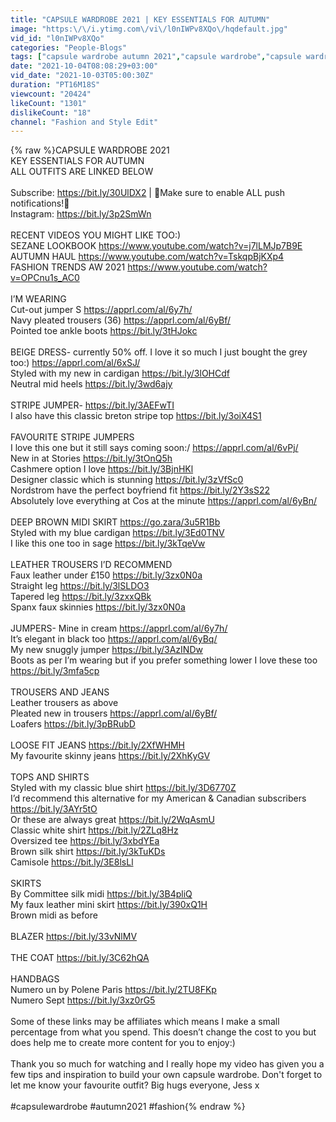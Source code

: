 ```yaml
---
title: "CAPSULE WARDROBE 2021 | KEY ESSENTIALS FOR AUTUMN"
image: "https:\/\/i.ytimg.com\/vi\/l0nIWPv8XQo\/hqdefault.jpg"
vid_id: "l0nIWPv8XQo"
categories: "People-Blogs"
tags: ["capsule wardrobe autumn 2021","capsule wardrobe","capsule wardrobe 2021"]
date: "2021-10-04T08:08:29+03:00"
vid_date: "2021-10-03T05:00:30Z"
duration: "PT16M18S"
viewcount: "20424"
likeCount: "1301"
dislikeCount: "18"
channel: "Fashion and Style Edit"
---
```

{% raw %}CAPSULE WARDROBE 2021 <br />KEY ESSENTIALS FOR AUTUMN<br />ALL OUTFITS ARE LINKED BELOW<br /><br />Subscribe: <a rel="nofollow" target="blank" href="https://bit.ly/30UlDX2">https://bit.ly/30UlDX2</a> | 🔔Make sure to enable ALL push notifications!🔔<br />Instagram: <a rel="nofollow" target="blank" href="https://bit.ly/3p2SmWn">https://bit.ly/3p2SmWn</a><br /><br />RECENT VIDEOS YOU MIGHT LIKE TOO:)<br />SEZANE LOOKBOOK <a rel="nofollow" target="blank" href="https://www.youtube.com/watch?v=j7lLMJp7B9E">https://www.youtube.com/watch?v=j7lLMJp7B9E</a><br />AUTUMN HAUL <a rel="nofollow" target="blank" href="https://www.youtube.com/watch?v=TskqpBjKXp4">https://www.youtube.com/watch?v=TskqpBjKXp4</a><br />FASHION TRENDS AW 2021 <a rel="nofollow" target="blank" href="https://www.youtube.com/watch?v=OPCnu1s_AC0">https://www.youtube.com/watch?v=OPCnu1s_AC0</a><br /><br />I’M WEARING<br />Cut-out jumper S <a rel="nofollow" target="blank" href="https://apprl.com/al/6y7h/">https://apprl.com/al/6y7h/</a><br />Navy pleated trousers (36) <a rel="nofollow" target="blank" href="https://apprl.com/al/6yBf/">https://apprl.com/al/6yBf/</a><br />Pointed toe ankle boots <a rel="nofollow" target="blank" href="https://bit.ly/3tHJokc">https://bit.ly/3tHJokc</a><br /><br />BEIGE DRESS- currently 50% off. I love it so much I just bought the grey too:) <a rel="nofollow" target="blank" href="https://apprl.com/al/6xSJ/">https://apprl.com/al/6xSJ/</a><br />Styled with my new in cardigan <a rel="nofollow" target="blank" href="https://bit.ly/3lOHCdf">https://bit.ly/3lOHCdf</a><br />Neutral mid heels <a rel="nofollow" target="blank" href="https://bit.ly/3wd6ajy">https://bit.ly/3wd6ajy</a><br /><br />STRIPE JUMPER- <a rel="nofollow" target="blank" href="https://bit.ly/3AEFwTI">https://bit.ly/3AEFwTI</a><br />I also have this classic breton stripe top <a rel="nofollow" target="blank" href="https://bit.ly/3oiX4S1">https://bit.ly/3oiX4S1</a><br /><br />FAVOURITE STRIPE JUMPERS<br />I love this one but it still says coming soon:/ <a rel="nofollow" target="blank" href="https://apprl.com/al/6vPj/">https://apprl.com/al/6vPj/</a><br />New in at Stories <a rel="nofollow" target="blank" href="https://bit.ly/3tOnQ5h">https://bit.ly/3tOnQ5h</a><br />Cashmere option I love <a rel="nofollow" target="blank" href="https://bit.ly/3BjnHKl">https://bit.ly/3BjnHKl</a><br />Designer classic which is stunning <a rel="nofollow" target="blank" href="https://bit.ly/3zVfSc0">https://bit.ly/3zVfSc0</a><br />Nordstrom have the perfect boyfriend fit <a rel="nofollow" target="blank" href="https://bit.ly/2Y3sS22">https://bit.ly/2Y3sS22</a><br />Absolutely love everything at Cos at the minute <a rel="nofollow" target="blank" href="https://apprl.com/al/6yBn/">https://apprl.com/al/6yBn/</a><br /><br />DEEP BROWN MIDI SKIRT <a rel="nofollow" target="blank" href="https://go.zara/3u5R1Bb">https://go.zara/3u5R1Bb</a><br />Styled with my blue cardigan <a rel="nofollow" target="blank" href="https://bit.ly/3Ed0TNV">https://bit.ly/3Ed0TNV</a><br />I like this one too in sage <a rel="nofollow" target="blank" href="https://bit.ly/3kTqeVw">https://bit.ly/3kTqeVw</a><br /><br />LEATHER TROUSERS I’D RECOMMEND<br />Faux leather under £150 <a rel="nofollow" target="blank" href="https://bit.ly/3zx0N0a">https://bit.ly/3zx0N0a</a><br />Straight leg <a rel="nofollow" target="blank" href="https://bit.ly/3lSLDO3">https://bit.ly/3lSLDO3</a><br />Tapered leg <a rel="nofollow" target="blank" href="https://bit.ly/3zxxQBk">https://bit.ly/3zxxQBk</a><br />Spanx faux skinnies <a rel="nofollow" target="blank" href="https://bit.ly/3zx0N0a">https://bit.ly/3zx0N0a</a><br /><br />JUMPERS- Mine in cream <a rel="nofollow" target="blank" href="https://apprl.com/al/6y7h/">https://apprl.com/al/6y7h/</a><br />It’s elegant in black too <a rel="nofollow" target="blank" href="https://apprl.com/al/6yBq/">https://apprl.com/al/6yBq/</a><br />My new snuggly jumper <a rel="nofollow" target="blank" href="https://bit.ly/3AzINDw">https://bit.ly/3AzINDw</a><br />Boots as per I’m wearing but if you prefer something lower I love these too <a rel="nofollow" target="blank" href="https://bit.ly/3mfa5cp">https://bit.ly/3mfa5cp</a><br /><br />TROUSERS AND JEANS<br />Leather trousers as above<br />Pleated new in trousers <a rel="nofollow" target="blank" href="https://apprl.com/al/6yBf/">https://apprl.com/al/6yBf/</a><br />Loafers <a rel="nofollow" target="blank" href="https://bit.ly/3pBRubD">https://bit.ly/3pBRubD</a><br /><br />LOOSE FIT JEANS <a rel="nofollow" target="blank" href="https://bit.ly/2XfWHMH">https://bit.ly/2XfWHMH</a><br />My favourite skinny jeans <a rel="nofollow" target="blank" href="https://bit.ly/2XhKyGV">https://bit.ly/2XhKyGV</a><br /><br />TOPS AND SHIRTS<br />Styled with my classic blue shirt <a rel="nofollow" target="blank" href="https://bit.ly/3D6770Z">https://bit.ly/3D6770Z</a><br />I’d recommend this alternative for my American &amp; Canadian subscribers <a rel="nofollow" target="blank" href="https://bit.ly/3AYr5tO">https://bit.ly/3AYr5tO</a><br />Or these are always great  <a rel="nofollow" target="blank" href="https://bit.ly/2WqAsmU">https://bit.ly/2WqAsmU</a><br />Classic white shirt <a rel="nofollow" target="blank" href="https://bit.ly/2ZLq8Hz">https://bit.ly/2ZLq8Hz</a><br />Oversized tee <a rel="nofollow" target="blank" href="https://bit.ly/3xbdYEa">https://bit.ly/3xbdYEa</a><br />Brown silk shirt <a rel="nofollow" target="blank" href="https://bit.ly/3kTuKDs">https://bit.ly/3kTuKDs</a><br />Camisole <a rel="nofollow" target="blank" href="https://bit.ly/3E8lsLl">https://bit.ly/3E8lsLl</a><br /><br />SKIRTS <br />By Committee silk midi <a rel="nofollow" target="blank" href="https://bit.ly/3B4pliQ">https://bit.ly/3B4pliQ</a><br />My faux leather mini skirt <a rel="nofollow" target="blank" href="https://bit.ly/390xQ1H">https://bit.ly/390xQ1H</a><br />Brown midi as before<br /><br />BLAZER <a rel="nofollow" target="blank" href="https://bit.ly/33vNlMV">https://bit.ly/33vNlMV</a><br /><br />THE COAT <a rel="nofollow" target="blank" href="https://bit.ly/3C62hQA">https://bit.ly/3C62hQA</a><br /><br />HANDBAGS<br />Numero un by Polene Paris <a rel="nofollow" target="blank" href="https://bit.ly/2TU8FKp">https://bit.ly/2TU8FKp</a><br />Numero Sept <a rel="nofollow" target="blank" href="https://bit.ly/3xz0rG5">https://bit.ly/3xz0rG5</a><br /><br />Some of these links may be affiliates which means I make a small percentage from what you spend. This doesn’t change the cost to you but does help me to create more content for you to enjoy:)<br /><br />Thank you so much for watching and I really hope my video has given you a few tips and inspiration to build your own capsule wardrobe. Don't forget to let me know your favourite outfit? Big hugs everyone, Jess x <br /><br />#capsulewardrobe #autumn2021 #fashion{% endraw %}
